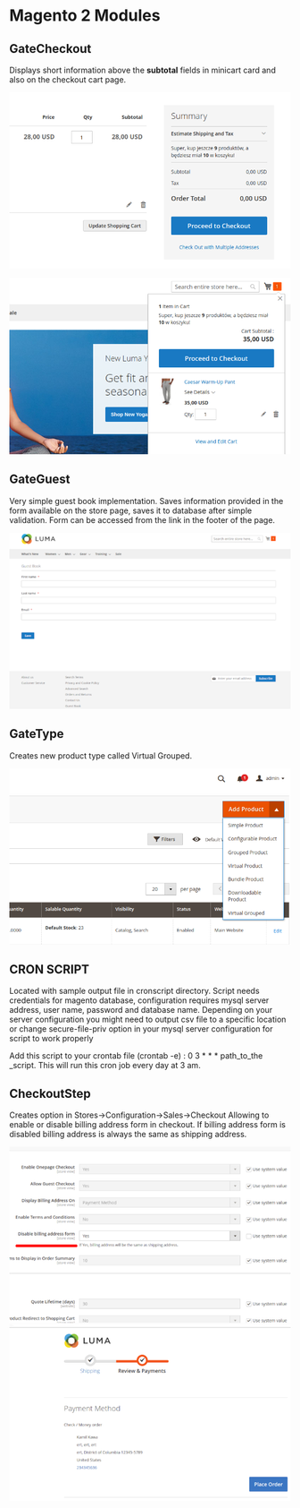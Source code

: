 # Magento 2 Modules

## GateCheckout
Displays short information above the **subtotal** fields in minicart card and also on the checkout cart page.

![Screenshot](scr/GateCheckout_1.png)

![Screenshot](scr/GateCheckout_2.png)

## GateGuest
Very simple guest book implementation. Saves information provided in the form available on the store page, saves it to database after simple validation. Form can be accessed from the link in the footer of the page.

![Screenshot](scr/GateCheckout_3.png)

## GateType
Creates new product type called Virtual Grouped.

![Screenshot](scr/GateCheckout_4.png)

## CRON SCRIPT
Located with sample output file in cronscript directory. Script needs credentials for magento database, configuration requires mysql server address, user name, password and database name. Depending on your server configuration you might need to output csv file to a specific location or change secure-file-priv option in your mysql server configuration for script to work properly

Add this script to your crontab file (crontab -e) : 0 3 * * *  path_to_the _script. This will run this cron job every day at 3 am.

## CheckoutStep
Creates option in Stores->Configuration->Sales->Checkout Allowing to enable or disable billing address form in checkout.
If billing address form is disabled billing address is always the same as shipping address.

![Screenshot](scr/GateCheckout_5.png)
![Screenshot](scr/GateCheckout_6.png)
